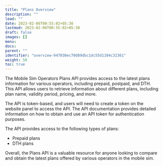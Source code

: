 ```yaml
---
title: "Plans Overview"
description: ""
lead: ""
date: 2023-02-06T00:55:02+05:30
lastmod: 2023-02-06T00:55:02+05:30
draft: false
images: []
menu:
docs:
parent: ""
identifier: "overview-947030ec70d89dbc1dc55d1104c32361"
weight: 50
toc: true
---
```


The Mobile Sim Operators Plans API provides access to the latest plans information for various operators, including
prepaid, postpaid, and DTH. This API allows users to retrieve information about different plans, including plan name,
validity period, pricing, and more.

The API is token-based, and users will need to create a token on the website panel to access the API. The API
documentation provides detailed information on how to obtain and use an API token for authentication purposes.

The API provides access to the following types of plans:
- Prepaid plans
- DTH plans

Overall, the Plans API is a valuable resource for anyone looking to compare and obtain the latest plans offered by
various operators in the mobile sim.

